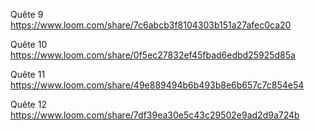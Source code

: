 Quête 9
https://www.loom.com/share/7c6abcb3f8104303b151a27afec0ca20

Quête 10
https://www.loom.com/share/0f5ec27832ef45fbad6edbd25925d85a

Quête 11
https://www.loom.com/share/49e889494b6b493b8e6b657c7c854e54


Quête 12
https://www.loom.com/share/7df39ea30e5c43c29502e9ad2d9a724b